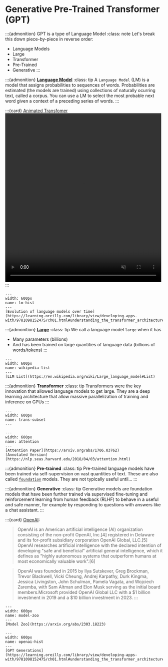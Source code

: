 # Generative Pre-Trained Transformer (GPT)

:::{admonition} GPT is a type of Language Model
:class: note
Let's break this down piece-by-piece in reverse order:

- Language Models
- Large
- Transformer
- Pre-Trained
- Generative
:::

:::{admonition} **[Language Model](https://en.wikipedia.org/wiki/Language_model)**
:class: tip
A `Language Model` (LM) is a model that assigns probabilities to sequences of words. Probabilities are estimated (the models are trained) using collections of naturally ocurring text, called a corpus. You can use a LM to select the most probable next word given a context of a preceding series of words. 
:::

:::{card} [Animated Transfomer](https://prvnsmpth.github.io/animated-transformer/)
<video width="99%" height="540" autoplay loop muted markdown="1">
    <source src="_images/animated-transfomer.mp4" type="video/mp4" markdown="1" >
</video>
:::

<!-- ```{figure} ./images/animated-transfomer.mp4
---
width: 600px
name: animated-transfomer
---
[Animated Transfomer](https://prvnsmpth.github.io/animated-transformer/)
``` -->

```{figure} ./images/lm-hist.png
---
width: 600px
name: lm-hist
---
[Evolution of language models over time](https://learning.oreilly.com/library/view/developing-apps-with/9781098152475/ch01.html#understanding_the_transformer_architecture_and_its)
```

:::{admonition} **[Large](https://en.wikipedia.org/wiki/Large_language_model#List)**
:class: tip
We call a language model `large` when it has 
- Many parameters (billions)
- And has been trained on large quantities of language data (billions of words/tokens)
:::

```{figure} ./images/wikipedia-list.png
---
width: 600px
name: wikipedia-list
---
[LLM List](https://en.wikipedia.org/wiki/Large_language_model#List)
```

:::{admonition} **Transformer**
:class: tip
Transformers were the key innovation that allowed language models to get large. They are a deep learning architecture that allow massive parallelization of training and inference on GPUs
:::

```{figure} ./images/ai-2-transformer.png
---
width: 600px
name: trans-subset
---
```

```{figure} ./images/attention-is-all-you-need.png
---
width: 600px
name: attention
---
[Attention Paper](https://arxiv.org/abs/1706.03762)
[Annotated Version](https://nlp.seas.harvard.edu/2018/04/03/attention.html)
```

:::{admonition} **Pre-trained**
:class: tip
Pre-trained language models have been trained via self-supervision on vast quantities of text. These are also called [`foundation`](https://en.wikipedia.org/wiki/Foundation_models) models. They are not typically useful until...
:::

:::{admonition} **Generative**
:class: tip
Generative models are foundation models that have been further trained via supervised fine-tuning and reinforcement learning from human feedback (RLHF) to behave in a useful and safe manner, for example by responding to questions with answers like a chat assistant.
:::

:::{card} [OpenAI](https://en.wikipedia.org/wiki/OpenAI):

> OpenAI is an American artificial intelligence (AI) organization consisting of the non-profit OpenAI, Inc.[4] registered in Delaware and its for-profit subsidiary corporation OpenAI Global, LLC.[5] OpenAI researches artificial intelligence with the declared intention of developing "safe and beneficial" artificial general intelligence, which it defines as "highly autonomous systems that outperform humans at most economically valuable work".[6]

> OpenAI was founded in 2015 by Ilya Sutskever, Greg Brockman, Trevor Blackwell, Vicki Cheung, Andrej Karpathy, Durk Kingma, Jessica Livingston, John Schulman, Pamela Vagata, and Wojciech Zaremba, with Sam Altman and Elon Musk serving as the initial board members.Microsoft provided OpenAI Global LLC with a \$1 billion investment in 2019 and a \$10 billion investment in 2023.
:::

```{figure} ./images/model-zoo.png
---
width: 600px
name: model-zoo
---
[Model Zoo](https://arxiv.org/abs/2303.18223)
```

```{figure} ./images/openai-llm-history.png
---
width: 600px
name: openai-hist
---
[GPT Generations](https://learning.oreilly.com/library/view/developing-apps-with/9781098152475/ch01.html#understanding_the_transformer_architecture_and_its)
```

